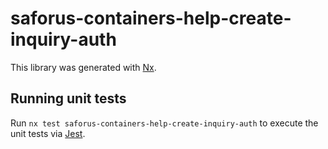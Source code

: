 # saforus-containers-help-create-inquiry-auth

This library was generated with [Nx](https://nx.dev).

## Running unit tests

Run `nx test saforus-containers-help-create-inquiry-auth` to execute the unit tests via [Jest](https://jestjs.io).
